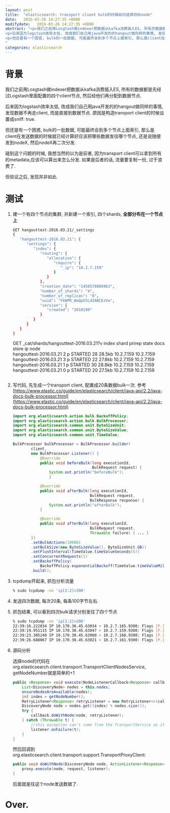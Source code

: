 ```yaml
---
layout: post
title:  "elasticsearch: transport client bulk的时候如何选择目标node"
date:   2016-03-26 14:27:35 +0800
modifydate:   2016-03-26 14:27:35 +0800
abstract: "<p>我们之前用Losgtash做indexer把数据从kafka消费插入ES, 所有的数据都是先经过Logstash里面配置的四个client节点, 然后经他们再分配到数据节点.</p>
<p>后来因为logstash效率太低, 改成我们自己用java开发的的hangout做同样的事情, 发现数据不再走client, 而是直接到数据节点. 原因是构造transport client的时候设置成sniff: true.</p>
<p>但还是有一个困惑, bulk的一批数据, 可能最终会到多个节点上面索引, 那么是client在发送数据的时候就已经计算好应该把哪些数据发往哪个节点, 还是说随便发到nodeX, 然后nodeX再二次分发.</p>
"
categories: elasticsearch
---
```


# 背景
我们之前用Losgtash做indexer把数据从kafka消费插入ES, 所有的数据都是先经过Logstash里面配置的四个client节点, 然后经他们再分配到数据节点.

后来因为logstash效率太低, 改成我们自己用java开发的的hangout做同样的事情, 发现数据不再走client, 而是直接到数据节点. 原因是构造transport client的时候设置成sniff: true.

但还是有一个困惑, bulk的一批数据, 可能最终会到多个节点上面索引, 那么是client在发送数据的时候就已经计算好应该把哪些数据发往哪个节点, 还是说随便发到nodeX, 然后nodeX再二次分发.

碰到这个问题的时候, 我想当然的以为是前者, 因为transport client可以拿到所有的metadata,应该可以算出来怎么分发. 如果是后者的话, 流量要复制一份, 过于浪费了.

但验证之后, 发现并非如此.

# 测试
1. 建一个有四个节点的集群, 并新建一个索引, 四个shards, **全部分布在一个节点上**

    ```sh
    GET hangouttest-2016.03.21/_settings
    {
       "hangouttest-2016.03.21": {
          "settings": {
             "index": {
                "routing": {
                   "allocation": {
                      "require": {
                         "_ip": "10.2.7.159"
                      }
                   }
                },
                "creation_date": "1458570866963",
                "number_of_shards": "4",
                "number_of_replicas": "0",
                "uuid": "FkWPR_WaQpG5LdIABCEzVw",
                "version": {
                   "created": "2010199"
                }
             }
          }
       }
    }

    ```
    GET _cat/shards/hangouttest-2016.03.21?v
    index                  shard prirep state   docs  store ip         node       
    hangouttest-2016.03.21 2     p      STARTED   28 28.5kb 10.2.7.159 10.2.7.159 
    hangouttest-2016.03.21 3     p      STARTED   22 27.8kb 10.2.7.159 10.2.7.159 
    hangouttest-2016.03.21 1     p      STARTED   30 28.8kb 10.2.7.159 10.2.7.159 
    hangouttest-2016.03.21 0     p      STARTED   20 27.5kb 10.2.7.159 10.2.7.159 
    ```

2. 写代码, 先生成一个transport client, 配置成20条数据bulk一次. 参考[https://www.elastic.co/guide/en/elasticsearch/client/java-api/2.2/java-docs-bulk-processor.html](https://www.elastic.co/guide/en/elasticsearch/client/java-api/2.2/java-docs-bulk-processor.html)

    ```java
    import org.elasticsearch.action.bulk.BackoffPolicy;
    import org.elasticsearch.action.bulk.BulkProcessor;
    import org.elasticsearch.common.unit.ByteSizeUnit;
    import org.elasticsearch.common.unit.ByteSizeValue;
    import org.elasticsearch.common.unit.TimeValue;

    BulkProcessor bulkProcessor = BulkProcessor.builder(
            client,  
            new BulkProcessor.Listener() {
                @Override
                public void beforeBulk(long executionId,
                                       BulkRequest request) { 
                    System.out.println("beforeBulk");
                    } 

                @Override
                public void afterBulk(long executionId,
                                      BulkRequest request,
                                      BulkResponse response) {
                    System.out.println("afterBulk");
                }

                @Override
                public void afterBulk(long executionId,
                                      BulkRequest request,
                                      Throwable failure) { ... } 
            })
            .setBulkActions(10000) 
            .setBulkSize(new ByteSizeValue(1, ByteSizeUnit.GB)) 
            .setFlushInterval(TimeValue.timeValueSeconds(5)) 
            .setConcurrentRequests(1) 
            .setBackoffPolicy(
                BackoffPolicy.exponentialBackoff(TimeValue.timeValueMillis(100), 3)) 
            .build();
    ```

3. tcpdump开起来, 抓包分析流量

    ```sh
    % sudo tcpdump -nn 'ip[2:2]>200'
    ```

4. 发送四次数据, 每次20条, 每条100字节左右.

5. 抓包结果, 可以看到四次bulk请求分别发往了四个节点

    ```sh
    % sudo tcpdump -nn 'ip[2:2]>200'
    22:39:16.222034 IP 10.170.30.45.63034 > 10.2.7.165.9300: Flags [P.], seq 1053720918:1053721314, ack 4146795087, win 4128, options [nop,nop,TS val 698503243 ecr 3217616506], length 396
    22:39:19.951115 IP 10.170.30.45.63047 > 10.2.7.159.9300: Flags [P.], seq 2684147573:2684147960, ack 2244520841, win 4128, options [nop,nop,TS val 698506819 ecr 3217621511], length 387
    22:39:23.385240 IP 10.170.30.45.63060 > 10.2.7.168.9300: Flags [P.], seq 318079750:318080148, ack 3392556208, win 4128, options [nop,nop,TS val 698510112 ecr 3217626519], length 398
    22:39:26.688067 IP 10.170.30.45.63021 > 10.2.7.161.9300: Flags [P.], seq 84160388:84160780, ack 4144775292, win 4128, options [nop,nop,TS val 698513218 ecr 3217626516], length 392
    ```

6. 源码分析

    选择node的代码在 org.elasticsearch.client.transport.TransportClientNodesService, getNodeNumber就是简单的+1

    ```java
    public <Response> void execute(NodeListenerCallback<Response> callback, ActionListener<Response> listener) {
        List<DiscoveryNode> nodes = this.nodes;
        ensureNodesAreAvailable(nodes);
        int index = getNodeNumber();
        RetryListener<Response> retryListener = new RetryListener<>(callback, listener, nodes, index);
        DiscoveryNode node = nodes.get((index) % nodes.size());
        try {
            callback.doWithNode(node, retryListener);
        } catch (Throwable t) {
            //this exception can't come from the TransportService as it doesn't throw exception at all
            listener.onFailure(t);
        }
    }
    ```

    然后回调到org.elasticsearch.client.transport.support.TransportProxyClient:

    ```java
    public void doWithNode(DiscoveryNode node, ActionListener<Response> listener) {
        proxy.execute(node, request, listener);
    }
    ```

    后面就是往这个node发送数据了.

# Over.
